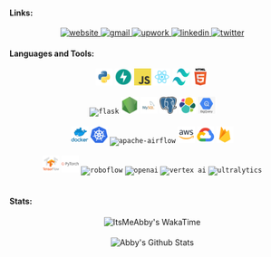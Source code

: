 
#### Links:
<p align="center" width="100%">
<a href="https://itsmeabby.vercel.app/" target="_blank" rel="nofollow noopener noreferrer">
  <img alt="website" src="https://img.shields.io/badge/website-%23323330.svg?&style=for-the-badge&logo=Zulip&logoColor=white"/>
</a>
<a href="mailto:malik_muhammad222@outlook.com.com" target="_blank" rel="nofollow noopener noreferrer">
  <img alt="gmail" src="https://img.shields.io/badge/Microsoft_Outlook-0078D4?style=for-the-badge&logo=microsoft-outlook&logoColor=white"/>
</a>
<a href="https://www.fiverr.com/ItsMeAbby" target="_blank" rel="nofollow noopener noreferrer">
  <img alt="upwork" src="https://img.shields.io/badge/fiverr-1DBF73?style=for-the-badge&logo=fiverr&logoColor=white"/>
</a>
<a href="https://www.linkedin.com/in/muhammadabdullahhayat/" target="_blank" rel="nofollow noopener noreferrer">
  <img alt="linkedin" src="https://img.shields.io/badge/linkedin-%230077B5.svg?&style=for-the-badge&logo=linkedIn&logoColor=white"/>
</a>
<a href="https://twitter.com/sickkkk_boyyyy" target="_blank" rel="nofollow noopener noreferrer">
  <img alt="twitter" src="https://img.shields.io/badge/twitter-%231DA1F2.svg?&style=for-the-badge&logo=twitter&logoColor=white"/>
</a>

#### Languages and Tools:
<p align="center" width="100%">
<code><img width="30px" height="30px" src="https://raw.githubusercontent.com/github/explore/main/topics/python/python.png" alt="python"/></code>
<code><img width="30px" height="30px" src="https://raw.githubusercontent.com/github/explore/main/topics/fastapi/fastapi.png" alt="fastapi"/></code>
<code><img width="30px" height="30px" src="https://raw.githubusercontent.com/github/explore/main/topics/javascript/javascript.png" alt="javascript"/></code>
<code><img width="30px" height="30px" src="https://raw.githubusercontent.com/github/explore/main/topics/react/react.png" alt="react"/></code>
<code><img width="30px" height="30px" src="https://raw.githubusercontent.com/imgul/imgul/main/logos/Tailwind-CSS-Logo.webp" alt="tailwindcss"/></code>
<code><img width="30px" height="30px" src="https://raw.githubusercontent.com/github/explore/main/topics/html/html.png" alt="html"/></code>
<br>
<br>
<code><img width="30px" height="30px" src="https://5.imimg.com/data5/HT/HX/YO/GLADMIN-13634783/selection-208-500x500.png" alt="flask"/></code>
<code><img width="30px" height="30px" src="https://raw.githubusercontent.com/github/explore/main/topics/nodejs/nodejs.png" alt="nodejs"/></code>
<code><img width="30px" height="30px" src="https://raw.githubusercontent.com/github/explore/main/topics/mysql/mysql.png" alt="mysql"/></code>
<code><img width="30px" height="30px" src="https://raw.githubusercontent.com/github/explore/main/topics/postgresql/postgresql.png" alt="postgresql"/></code>
<code><img width="30px" height="30px" src="https://raw.githubusercontent.com/github/explore/main/topics/elasticsearch/elasticsearch.png" alt="elasticsearch"/></code>
<code><img width="30px" height="30px" src="https://raw.githubusercontent.com/github/explore/main/topics/bigquery/bigquery.png" alt="bigquery"/></code>
<br>
<br>
<code><img width="30px" height="30px" src="https://raw.githubusercontent.com/github/explore/main/topics/docker/docker.png" alt="docker"/></code>
<code><img width="30px" height="30px" src="https://raw.githubusercontent.com/github/explore/main/topics/kubernetes/kubernetes.png" alt="kubernetes"/></code>
<code><img width="30px" height="30px" src="https://astro-provider-logos.s3.us-east-2.amazonaws.com/apache-airflow.png" alt="apache-airflow"/></code>
<code><img width="30px" height="30px" src="https://raw.githubusercontent.com/github/explore/main/topics/aws/aws.png" alt="aws"/></code>
<code><img width="30px" height="30px" src="https://raw.githubusercontent.com/github/explore/main/topics/google-cloud/google-cloud.png" alt="google-cloud"/></code>
<code><img width="30px" height="30px" src="https://raw.githubusercontent.com/github/explore/main/topics/firebase/firebase.png" alt="firebase"/></code>
<br>
<br>
<code><img width="30px" height="30px" src="https://raw.githubusercontent.com/github/explore/main/topics/tensorflow/tensorflow.png" alt="tensorflow"/></code>
<code><img width="30px" height="30px" src="https://raw.githubusercontent.com/github/explore/main/topics/pytorch/pytorch.png" alt="pytorch"/></code>
<code><img width="30px" height="30px" src="https://cdn-1.webcatalog.io/catalog/roboflow/roboflow-icon-filled-256.webp?v=1714775694768.webp" alt="roboflow"/></code>
<code><img width="30px" height="30px" src="https://freepnglogo.com/images/all_img/1702059841openai-icon-png.png" alt="openai"/></code>
<code><img width="30px" height="30px" src="https://techcrunch.com/wp-content/uploads/2021/05/VertexAI-512-color.png" alt="vertex ai"/></code>
<code><img width="30px" height="30px" src="https://assets-global.website-files.com/646dd1f1a3703e451ba81ecc/64994922cf2a6385a4bf4489_UltralyticsYOLO_mark_blue.svg" alt="ultralytics"/></code>
<br>
<br>


#### Stats:
<p align="center" width="100%">
<img align="center" alt="ItsMeAbby's WakaTime" src="https://github-readme-stats-itsmeabby.vercel.app/api/wakatime?username=@ItsMeAbby&layout=compact&theme=onedark" />
<br>
<br>
<img align="center" alt="Abby's Github Stats" src="https://github-readme-stats-itsmeabby.vercel.app/api?username=itsmeabby&show_icons=true&include_all_commits=true&count_private=true&hide_border=true&theme=onedark&rank_icon=github" />
